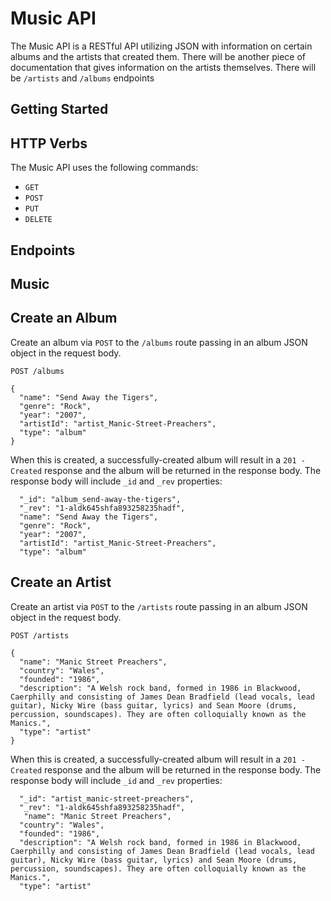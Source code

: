 # Music API

The Music API is a RESTful API utilizing JSON with information on certain albums and the artists that created them.  There will be another piece of documentation that gives information on the artists themselves.  There will be `/artists` and `/albums` endpoints

## Getting Started

## HTTP Verbs
The Music API uses the following commands:
- `GET`
- `POST`
- `PUT`
- `DELETE`

## Endpoints

## Music

## Create an Album
Create an album via `POST` to the `/albums` route passing in an album JSON object in the request body.
```
POST /albums

{
  "name": "Send Away the Tigers",
  "genre": "Rock",
  "year": "2007",
  "artistId": "artist_Manic-Street-Preachers",
  "type": "album"
}
```
When this is created, a successfully-created album will result in a `201 - Created` response and the album will be returned in the response body.  The response body will include `_id` and `_rev` properties:
```
  "_id": "album_send-away-the-tigers",
  "_rev": "1-aldk645shfa893258235hadf",
  "name": "Send Away the Tigers",
  "genre": "Rock",
  "year": "2007",
  "artistId": "artist_Manic-Street-Preachers",
  "type": "album"
```

## Create an Artist
Create an artist via `POST` to the `/artists` route passing in an album JSON object in the request body.
```
POST /artists

{
  "name": "Manic Street Preachers",
  "country": "Wales",
  "founded": "1986",
  "description": "A Welsh rock band, formed in 1986 in Blackwood, Caerphilly and consisting of James Dean Bradfield (lead vocals, lead guitar), Nicky Wire (bass guitar, lyrics) and Sean Moore (drums, percussion, soundscapes). They are often colloquially known as the Manics.",
  "type": "artist"
}
```
When this is created, a successfully-created album will result in a `201 - Created` response and the album will be returned in the response body.  The response body will include `_id` and `_rev` properties:
```
  "_id": "artist_manic-street-preachers",
  "_rev": "1-aldk645shfa893258235hadf",
   "name": "Manic Street Preachers",
  "country": "Wales",
  "founded": "1986",
  "description": "A Welsh rock band, formed in 1986 in Blackwood, Caerphilly and consisting of James Dean Bradfield (lead vocals, lead guitar), Nicky Wire (bass guitar, lyrics) and Sean Moore (drums, percussion, soundscapes). They are often colloquially known as the Manics.",
  "type": "artist"
```
